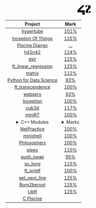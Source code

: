 #
<div align="center">

<picture>
  <source media="(prefers-color-scheme: dark)" srcset=svg/42-dark.svg?raw=true" width="42">
  <img alt="42" src="svg/42-light.svg?raw=true" width="42">
</picture>

</div>

<div align="center">

|Project|Mark|
|:--:|:--:|
|[hypertube](../../../42-hypertube)                                |	[101%](https://projects.intra.42.fr/projects/42cursus-hypertube/projects_users/julmuntz)|
|[Inception Of Things](../../../42-iot)	                           |	[125%](https://projects.intra.42.fr/projects/inception-of-things/projects_users/julmuntz)|
|[Piscine Django](../../../42-piscine-django)	                     |	[…](https://projects.intra.42.fr/projects/piscine-django/projects_users/julmuntz)|
|[h42n42](../../../42-h42n42)	                                     |	[124%](https://projects.intra.42.fr/projects/42cursus-h42n42/projects_users/julmuntz)|
|[dslr](../../../42-dslr)	                                         |	[125%](https://projects.intra.42.fr/projects/42cursus-dslr/projects_users/julmuntz)|
|[ft_linear_regression](../../../42-linear-regression)		         |	[125%](https://projects.intra.42.fr/projects/42cursus-ft_linear_regression/projects_users/julmuntz)|
|[matrix](../../../42-matrix)	                                     |	[112%](https://projects.intra.42.fr/projects/matrix/projects_users/julmuntz)|
|[Python for Data Science](../../../42-python-for-data-science)		 |	[93%](https://projects.intra.42.fr/projects/python-for-data-science/projects_users/julmuntz)|
|[ft_transcendence](../../../42-transcendence)		                 |	[100%](https://projects.intra.42.fr/projects/ft_transcendence/projects_users/julmuntz)|
|[webserv](../../../42-webserv)						                         |	[93%](https://projects.intra.42.fr/projects/webserv/projects_users/julmuntz)|
|[Inception](../../../42-inception)                                |	[100%](https://projects.intra.42.fr/projects/inception/projects_users/julmuntz)|
|[cub3d](../../../42-cub3d)							                           |	[117%](https://projects.intra.42.fr/projects/cub3d/projects_users/julmuntz)|
|[miniRT](../../../42-minirt)								                       |	[100%](https://projects.intra.42.fr/projects/minirt/projects_users/julmuntz)|
| <details><summary>C++ Modules</summary><div><a href="../../../42-cpp-modules/tree/master/cpp00">Module 00</a></div><div><a href="../../../42-cpp-modules/tree/master/cpp01">Module 01</a></div><div><a href="../../../42-cpp-modules/tree/master/cpp02">Module 02</a></div><div><a href="../../../42-cpp-modules/tree/master/cpp03">Module 03</a></div><div><a href="../../../42-cpp-modules/tree/master/cpp04">Module 04</a></div><div><a href="../../../42-cpp-modules/tree/master/cpp05">Module 05</a></div><div><a href="../../../42-cpp-modules/tree/master/cpp06">Module 06</a></div><div><a href="../../../42-cpp-modules/tree/master/cpp07">Module 07</a></div><div><a href="../../../42-cpp-modules/tree/master/cpp08">Module 08</a></div><div><a href="../../../42-cpp-modules/tree/master/cpp09">Module 09</a></div></details> | <details><summary>Marks</summary><div><a href="https://projects.intra.42.fr/projects/cpp-module-00/projects_users/julmuntz">100%</a></div><div><a href="https://projects.intra.42.fr/projects/cpp-module-01/projects_users/julmuntz">100%</a></div><div><a href="https://projects.intra.42.fr/projects/cpp-module-02/projects_users/julmuntz">100%</a></div><div><a href="https://projects.intra.42.fr/projects/cpp-module-03/projects_users/julmuntz">100%</a></div><div><a href="https://projects.intra.42.fr/projects/cpp-module-04/projects_users/julmuntz">100%</a></div><div><a href="https://projects.intra.42.fr/projects/cpp-module-05/projects_users/julmuntz">100%</a></div><div><a href="https://projects.intra.42.fr/projects/cpp-module-06/projects_users/julmuntz">100%</a></div><div><a href="https://projects.intra.42.fr/projects/cpp-module-07/projects_users/julmuntz">100%</a></div><div><a href="https://projects.intra.42.fr/projects/cpp-module-08/projects_users/julmuntz">100%</a></div><div><a href="https://projects.intra.42.fr/projects/cpp-module-09/projects_users/julmuntz">96%</a></div></details> |
|[NetPractice](../../../42-net-practice)			                     |	[100%](https://projects.intra.42.fr/projects/netpractice/projects_users/julmuntz)|
|[minishell](../../../42-minishell)					                       |	[100%](https://projects.intra.42.fr/projects/42cursus-minishell/projects_users/julmuntz)|
|[Philosophers](../../../42-philosophers)			                     |	[100%](https://projects.intra.42.fr/projects/42cursus-philosophers/projects_users/julmuntz)|
|[pipex](../../../42-pipex)						                             |	[110%](https://projects.intra.42.fr/projects/pipex/projects_users/julmuntz)|
|[push_swap](../../../42-push-swap)				                         |	[95%](https://projects.intra.42.fr/projects/42cursus-push_swap/projects_users/julmuntz)|
|[so_long](../../../42-so-long)					                        	 |	[115%](https://projects.intra.42.fr/projects/so_long/projects_users/julmuntz)|
|[ft_printf](../../../42-printf)					                      	 |	[100%](https://projects.intra.42.fr/projects/42cursus-ft_printf/projects_users/julmuntz)|
|[get_next_line](../../../42-get-next-line)		                   	 |	[125%](https://projects.intra.42.fr/projects/42cursus-get_next_line/projects_users/julmuntz)|
|[Born2beroot](../../../42-born2beroot)			                       |	[125%](https://projects.intra.42.fr/projects/born2beroot/projects_users/julmuntz)|
|[Libft](../../../42-libft)						                          	 |	[125%](https://projects.intra.42.fr/projects/42cursus-libft/projects_users/julmuntz)|
|[C Piscine](../../../42-c-piscine)				                      	 ||
  
</div>

